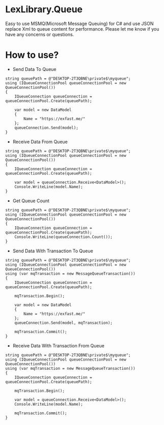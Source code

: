 # LexLibrary.Queue

Easy to use MSMQ(Microsoft Message Queuing) for C# and use JSON replace Xml to queue content for performance.
Please let me know if you have any concerns or questions.

# How to use?

* Send Data To Queue
````
string queuePath = @"DESKTOP-2T3QBNE\private$\myqueue";
using (IQueueConnectionPool queueConnectionPool = new QueueConnectionPool())
{
    IQueueConnection queueConnection = queueConnectionPool.Create(queuePath);

    var model = new DataModel
    {
        Name = "https://exfast.me/"
    };
    queueConnection.Send(model);
}
````

* Receive Data From Queue
````
string queuePath = @"DESKTOP-2T3QBNE\private$\myqueue";
using (IQueueConnectionPool queueConnectionPool = new QueueConnectionPool())
{
    IQueueConnection queueConnection = queueConnectionPool.Create(queuePath);

    var model = queueConnection.Receive<DataModel>();
    Console.WriteLine(model.Name);
}
````

* Get Queue Count
````
string queuePath = @"DESKTOP-2T3QBNE\private$\myqueue";
using (IQueueConnectionPool queueConnectionPool = new QueueConnectionPool())
{
    IQueueConnection queueConnection = queueConnectionPool.Create(queuePath);
    Console.WriteLine(queueConnection.Count());
}
````

* Send Data With Transaction To Queue
````
string queuePath = @"DESKTOP-2T3QBNE\private$\myqueue";
using (IQueueConnectionPool queueConnectionPool = new QueueConnectionPool())
using (var mqTransaction = new MessageQueueTransaction())
{
    IQueueConnection queueConnection = queueConnectionPool.Create(queuePath);

    mqTransaction.Begin();

    var model = new DataModel
    {
        Name = "https://exfast.me/"
    };
    queueConnection.Send(model, mqTransaction);

    mqTransaction.Commit();
}
````

* Receive Data With Transaction From Queue
````
string queuePath = @"DESKTOP-2T3QBNE\private$\myqueue";
using (IQueueConnectionPool queueConnectionPool = new QueueConnectionPool())
using (var mqTransaction = new MessageQueueTransaction())
{
    IQueueConnection queueConnection = queueConnectionPool.Create(queuePath);

    mqTransaction.Begin();

    var model = queueConnection.Receive<DataModel>();
    Console.WriteLine(model.Name);

    mqTransaction.Commit();
}
````